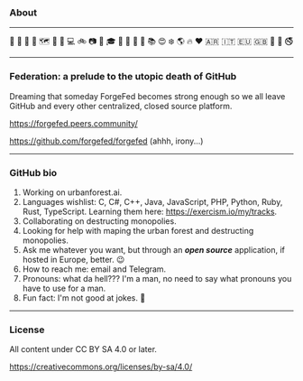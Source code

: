 ### About

<!--
**franciscoferiolimarco/franciscoferiolimarco** is a ✨ _special_ ✨ repository because its `README.md` (this file) appears on your GitHub profile.

Here are some ideas to get you started:

- 🔭 I’m currently working on ...
- 🌱 I’m currently learning ...
- 👯 I’m looking to collaborate on ...
- 🤔 I’m looking for help with ...
- 💬 Ask me about ...
- 📫 How to reach me: ...
- 😄 Pronouns: ...
- ⚡ Fun fact: ...
-->

---

🍎 🌸 🐝 🐞 🗺️ 🌳 🌾 💻 🚲 📷 🤖 🎓 🐃 🐧 🐘 🐍 📚 😍 ❄️  🌎 🔥 ❤️  🇦🇷 🇮🇹 🇪🇺 🇬🇧 🚫 🥩 🚭

---

### Federation: a prelude to the utopic death of GitHub

Dreaming that someday ForgeFed becomes strong enough so we all leave GitHub and every other centralized, closed source platform.

https://forgefed.peers.community/

https://github.com/forgefed/forgefed (ahhh, irony...)

---

### GitHub bio

1. Working on urbanforest.ai.
2. Languages wishlist: C, C#, C++, Java, JavaScript, PHP, Python, Ruby, Rust, TypeScript. Learning them here: https://exercism.io/my/tracks.
3. Collaborating on destructing monopolies.
4. Looking for help with maping the urban forest and destructing monopolies.
5. Ask me whatever you want, but through an ***open source*** application, if hosted in Europe, better. 😉
6. How to reach me: email and Telegram.
7. Pronouns: what da hell??? I'm a man, no need to say what pronouns you have to use for a man.
8. Fun fact: I'm not good at jokes. 🙂

---

### License

All content under CC BY SA 4.0 or later.

https://creativecommons.org/licenses/by-sa/4.0/
